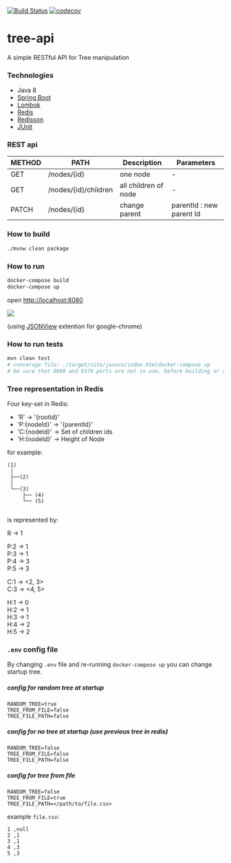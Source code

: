 [![Build Status](https://travis-ci.org/khorshidi/tree-api.svg?branch=master)](https://travis-ci.org/khorshidi/tree-api)
[![codecov](https://codecov.io/gh/khorshidi/tree-api/branch/master/graph/badge.svg)](https://codecov.io/gh/khorshidi/tree-api)
# tree-api
A simple RESTful API for Tree manipulation

### Technologies
- Java 8
- [Spring Boot](https://spring.io/projects/spring-boot)
- [Lombok](https://projectlombok.org)
- [Redis](https://redis.io/)
- [Redisson](https://github.com/redisson/redisson)
- [JUnit](https://junit.org/)

### REST api
| METHOD | PATH | Description | Parameters | 
| -----------| ------ | ------ | ----- |
| GET | /nodes/{id} | one node | - | |
| GET | /nodes/{id}/children | all children of node | - | 
| PATCH | /nodes/{id} | change parent | parentId : new parent Id |

### How to build
```sh
./mvnw clean package
```
### How to run
```sh
docker-compose build
docker-compose up
```
open [http://localhost:8080](http://localhost:8080)

![](screen.gif)

(using [JSONView](https://chrome.google.com/webstore/detail/jsonview/chklaanhfefbnpoihckbnefhakgolnmc?hl=en) extention for google-chrome) 
### How to run tests
```sh
mvn clean test
# converage file: ./target/site/jacoco/index.htmldocker-compose up
# be sure that 8080 and 6379 ports are not in use, before building or running testes.
``` 

### Tree representation in Redis
Four key-set in Redis:

* 'R'  &rarr; '{rootId}'
* 'P:{nodeId}'  &rarr; '{parentId}' 
* 'C:{nodeId}'  &rarr; Set of children ids
* 'H:{nodeId}'  &rarr; Height of Node

for example:
```
(1) 
 │
 ├──(2)
 │
 └──(3)
     ├── (4)
     └── (5)
 
``` 
is represented by:

R &rarr; 1                  
                            
P:2 &rarr; 1                
P:3 &rarr; 1                
P:4 &rarr; 3                
P:5 &rarr; 3                
                            
C:1 &rarr; <2, 3> \
C:3 &rarr; <4, 5> 

H:1 &rarr; 0 \
H:2 &rarr; 1 \
H:3 &rarr; 1 \
H:4 &rarr; 2 \
H:5 &rarr; 2

### ```.env``` config file
By changing `.env` file and re-running `docker-compose up` you can change startup tree.  
##### config for random tree at startup
```config
RANDOM_TREE=true
TREE_FROM_FILE=false
TREE_FILE_PATH=false
```
##### config for no tree at startup (use previous tree in redis)
```config
RANDOM_TREE=false
TREE_FROM_FILE=false
TREE_FILE_PATH=false
```
##### config for tree from file
```config
RANDOM_TREE=false
TREE_FROM_FILE=true
TREE_FILE_PATH=</path/to/file.csv>
```  
example `file.csv`:
```csv
1 ,null
2 ,1
3 ,1
4 ,3
5 ,3
```
